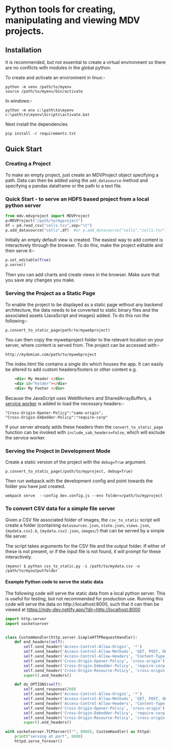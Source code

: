 # Python tools for creating, manipulating and viewing MDV projects. 


## Installation

It is recommended, but not essential to create a virtual environment so there are no conflicts with modules in the global python.

To create and activate an environment in linux:-
```
python -m venv /path/to/myenv
source /path/to/myenv/bin/activate
````
In windows:-
```
python -m env c:\path\to\myenv
c:\path\to\myenv\Scripts\activate.bat
```

Next install the dependencies
```
pip install -r requirements.txt
```


## Quick Start

### Creating a Project

To make an empty project, just create an MDVProject object specifying a path. Data can then be added using the `add_datasource` method and specifying a pandas dataframe or the path to a text file.
### Quick Start - to serve an HDF5 based project from a local python server

```python
from mdv.mdvproject import MDVProject
p=MDVProject("/path/to/myproject")
df = pd.read_csv("cells.tsv",sep="\t")
p.add_datasource("cells",df)  #or p.add_datasource("cells","cells.tsv")
```

Initially an empty default view is created. The easiest way to add content is interactively through the browser. To do this, make the project editable and then serve it:-

```python
p.set_editable(True)
p.serve()
```

Then you can add charts and create views in the browser. Make sure that you save any changes you make.

### Serving the Project as a Static Page

To enable the project to be displayed as a static page without any backend architecture, the data needs to be converted to static binary files and the associated assets (JavaScript and images) added. To do this run the following:-
```python
p.convert_to_static_page(path/to/mywebproject)
```

You can then copy the mywebproject folder to the relevant location on your server, where content is served from. The project can be accessed with:-
```
http://mydomian.com/path/to/mywebproject
```
The index.html file contains a single div which houses the app. It can easily be altered to add custom headers/footers or other content e.g.
```html
    <div> My Header </div>
    <div id="holder"></div>
    <div> My Footer </div>
```

Because the JavaScript uses WebWorkers and SharedArrayBuffers, a [service worker](https://github.com/gzuidhof/coi-serviceworker) is added to load the necessary headers:- 
```
"Cross-Origin-Opener-Policy":"same-origin",
"Cross-Origin-Embedder-Policy":"require-corp"
```
If your server already adds these headers then the `convert_to_static_page` function can be invoked with `include_sab_headers=False`, which will exclude the service worker.


### Serving the Project in Development Mode
Create a static version of the project with the `debug=True` argument.
```
p.convert_to_static_page(/path/to/myproject, debug=True)
```
Then run webpack with the development config and point towards the folder you have just created.

```
webpack serve  --config dev.config.js --env folder=/path/to/myproject
```



### To convert CSV data for a simple file server

Given a CSV file associated folder of images, the `csv_to_static` script will create a folder (containing `datasources.json`, `state.json`, `views.json`, `{mydata.csv}.b`, `{mydata.csv}.json`, `images/`) that can be served by a simple file server.

The script takes arguments for the CSV file and the output folder. If either of these is not present, or if the input file is not found, it will prompt for these interactively.

```
(myenv) $ python csv_to_static.py -i /path/to/mydata.csv -o /path/to/myoutputfolder
```

#### Example Python code to serve the static data

The following code will serve the static data from a local python server. This is useful for testing, but not recommended for production use. Running this code will serve the data on http://localhost:8000, such that it can then be viewed at https://mdv-dev.netlify.app/?dir=http://localhost:8000

```python
import http.server
import socketserver


class CustomHandler(http.server.SimpleHTTPRequestHandler):
    def end_headers(self):
        self.send_header('Access-Control-Allow-Origin', '*')
        self.send_header('Access-Control-Allow-Methods', 'GET, POST, OPTIONS')
        self.send_header('Access-Control-Allow-Headers', 'Content-Type, responsetype')
        self.send_header('Cross-Origin-Opener-Policy', 'cross-origin')
        self.send_header('Cross-Origin-Embedder-Policy', 'require-corp')
        self.send_header('Cross-Origin-Resource-Policy', 'cross-origin')
        super().end_headers()

    def do_OPTIONS(self):
        self.send_response(200)
        self.send_header('Access-Control-Allow-Origin', '*')
        self.send_header('Access-Control-Allow-Methods', 'GET, POST, OPTIONS')
        self.send_header('Access-Control-Allow-Headers', 'Content-Type, responsetype')
        self.send_header('Cross-Origin-Opener-Policy', 'cross-origin')
        self.send_header('Cross-Origin-Embedder-Policy', 'require-corp')
        self.send_header('Cross-Origin-Resource-Policy', 'cross-origin')
        super().end_headers()

with socketserver.TCPServer(("", 8000), CustomHandler) as httpd:
    print("serving at port", 8000)
    httpd.serve_forever()
```
